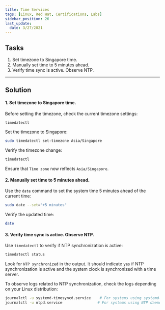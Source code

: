 ```yaml
---
title: Time Services
tags: [Linux, Red Hat, Certifications, Labs]
sidebar_position: 26
last_update:
  date: 3/27/2021
---
```



## Tasks

1. Set timezone to Singapore time.
2. Manually set time to 5 minutes ahead.
3. Verify time sync is active. Observe NTP.

----

## Solution

#### 1. Set timezone to Singapore time.

Before setting the timezone, check the current timezone settings:

```bash
timedatectl
```

Set the timezone to Singapore:

```bash
sudo timedatectl set-timezone Asia/Singapore
```

Verify the timezone change:

```bash
timedatectl
```

Ensure that `Time zone` now reflects `Asia/Singapore`.


#### 2. Manually set time to 5 minutes ahead.

Use the `date` command to set the system time 5 minutes ahead of the current time:

```bash
sudo date --set="+5 minutes"
```

Verify the updated time:

```bash
date
```

#### 3. Verify time sync is active. Observe NTP.

Use `timedatectl` to verify if NTP synchronization is active:

```bash
timedatectl status
```

Look for `NTP synchronized` in the output. It should indicate `yes` if NTP synchronization is active and the system clock is synchronized with a time server.

To observe logs related to NTP synchronization, check the logs depending on your Linux distribution:

```bash
journalctl -u systemd-timesyncd.service    # For systems using systemd-timesyncd
journalctl -u ntpd.service                # For systems using NTP daemon (ntpd)
```